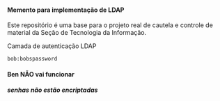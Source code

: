 #### Memento para implementação de LDAP

Este repositório é uma base para o projeto real de cautela e controle de material da Seção de Tecnologia da Informação.

Camada de autenticação LDAP

```
bob:bobspassword
```

#### Ben NÃO vai funcionar
##### senhas não estão encriptadas
